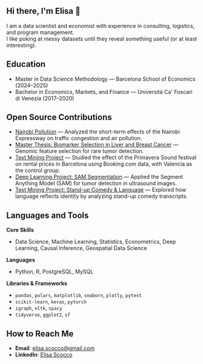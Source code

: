 ## Hi there, I'm Elisa 👋

<!--
**elisascocco/elisascocco** is a ✨ _special_ ✨ repository because its `README.md` (this file) appears on your GitHub profile.

Here are some ideas to get you started:

- 🔭 I’m currently working on ...
- 🌱 I’m currently learning ...
- 👯 I’m looking to collaborate on ...
- 🤔 I’m looking for help with ...
- 💬 Ask me about ...
- 📫 How to reach me: ...
- 😄 Pronouns: ...
- ⚡ Fun fact: ...
-->

I am a data scientist and economist with experience in consulting, logistics, and program management.  
I like poking at messy datasets until they reveal something useful (or at least interesting).  

## Education  
- Master in Data Science Methodology — Barcelona School of Economics (2024–2025)  
- Bachelor in Economics, Markets, and Finance — Università Ca' Foscari di Venezia (2017–2020)  

## Open Source Contributions  
- [Nairobi Pollution](https://github.com/dime-worldbank/nairobi-pollution) — Analyzed the short-term effects of the Nairobi Expressway on traffic congestion and air pollution.  
- [Master Thesis: Biomarker Selection in Liver and Breast Cancer](https://github.com/tirdod/Master-Thesis-Biomarker-Selection-in-Liver-and-Breast-Cancer) — Genomic feature selection for rare tumor detection.  
- [Text Mining Project](https://github.com/mariasimakova/tm_project1) — Studied the effect of the Primavera Sound festival on rental prices in Barcelona using Booking.com data, with Valencia as the control group.  
- [Deep Learning Project: SAM Segmentation](https://github.com/victorsobottka/Deep_Learning_FinalProject) — Applied the Segment Anything Model (SAM) for tumor detection in ultrasound images.
- [Text Mining Project: Stand-up Comedy & Language](https://github.com/ThePepperShaker/text-mining-final-project) — Explored how language reflects identity by analyzing stand-up comedy transcripts.  


## Languages and Tools  

**Core Skills**  
- Data Science, Machine Learning, Statistics, Econometrics, Deep Learning, Causal Inference, Geospatial Data Science  

**Languages**  
- Python, R, PostgreSQL, MySQL  

**Libraries & Frameworks**  
- `pandas`, `polars`, `matplotlib`, `seaborn`, `plotly`, `pytest`  
- `scikit-learn`, `keras`, `pytorch`  
- `igraph`, `nltk`, `spacy`  
- `tidyverse`, `ggplot2`, `sf`  

## How to Reach Me  
- **Email**: elisa.scocco@gmail.com  
- **LinkedIn**: [Elisa Scocco](https://www.linkedin.com/in/elisa-scocco-7025312a7/)  
